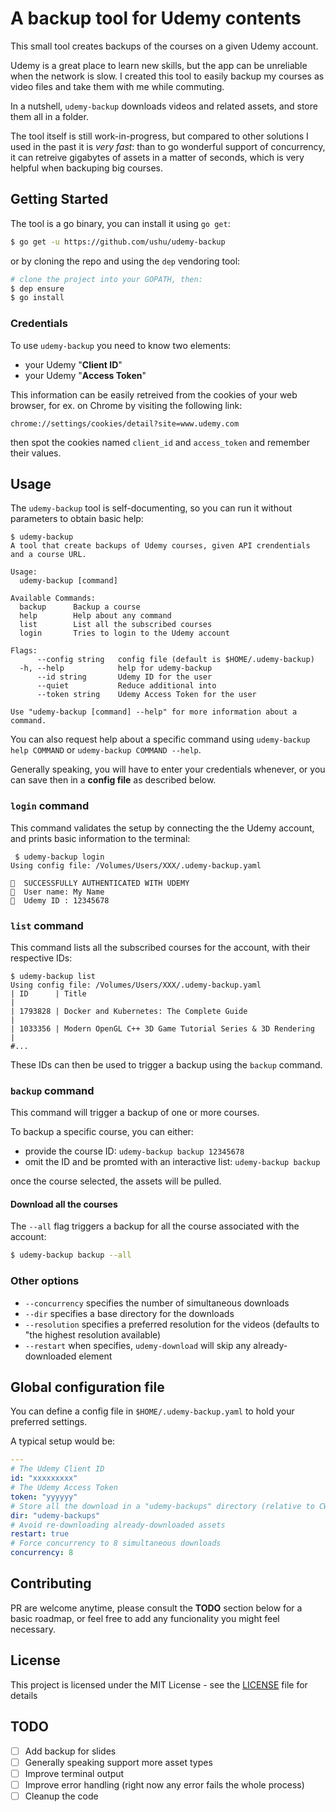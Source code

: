 # A backup tool for Udemy contents

This small tool creates backups of the courses on a given Udemy account.

Udemy is a great place to learn new skills, but the app can be unreliable when the network is slow. I created this tool to easily backup my courses as video files and take them with me while commuting.

In a nutshell, `udemy-backup` downloads videos and related assets, and store them all in a folder.

The tool itself is still work-in-progress, but compared to other solutions I used in the past it is _very fast_: than to go wonderful support of concurrency, it can retreive gigabytes of assets in a matter of seconds, which is very helpful when backuping big courses.

## Getting Started

The tool is a go binary, you can install it using `go get`:

```sh
$ go get -u https://github.com/ushu/udemy-backup
```

or by cloning the repo and using the `dep` vendoring tool:

```sh
# clone the project into your GOPATH, then:
$ dep ensure
$ go install
```

### Credentials

To use `udemy-backup` you need to know two elements:

- your Udemy "**Client ID**"
- your Udemy "**Access Token**"

This information can be easily retreived from the cookies of your web browser, for ex. on Chrome by visiting the following link:

    chrome://settings/cookies/detail?site=www.udemy.com

then spot the cookies named `client_id` and `access_token` and remember their values.

## Usage

The `udemy-backup` tool is self-documenting, so you can run it without parameters to obtain basic help:

```
$ udemy-backup 
A tool that create backups of Udemy courses, given API crendentials and a course URL.

Usage:
  udemy-backup [command]

Available Commands:
  backup      Backup a course
  help        Help about any command
  list        List all the subscribed courses
  login       Tries to login to the Udemy account

Flags:
      --config string   config file (default is $HOME/.udemy-backup)
  -h, --help            help for udemy-backup
      --id string       Udemy ID for the user
      --quiet           Reduce additional into
      --token string    Udemy Access Token for the user

Use "udemy-backup [command] --help" for more information about a command.
```

You can also request help about a specific command using `udemy-backup help COMMAND` or `udemy-backup COMMAND --help`.

Generally speaking, you will have to enter your credentials whenever, or you can save then in a **config file** as described below.

### `login` command

This command validates the setup by connecting the the Udemy account, and prints basic information to the terminal:

```
 $ udemy-backup login
Using config file: /Volumes/Users/XXX/.udemy-backup.yaml

🍾  SUCCESSFULLY AUTHENTICATED WITH UDEMY
🍾  User name: My Name
🍾  Udemy ID : 12345678
```

### `list` command

This command lists all the subscribed courses for the account, with their respective IDs:

```
$ udemy-backup list
Using config file: /Volumes/Users/XXX/.udemy-backup.yaml
| ID      | Title                                                        |
| 1793828 | Docker and Kubernetes: The Complete Guide                    |
| 1033356 | Modern OpenGL C++ 3D Game Tutorial Series & 3D Rendering     |
#...
```

These IDs can then be used to trigger a backup using the `backup` command.

### `backup` command

This command will trigger a backup of one or more courses.

To backup a specific course, you can either:

- provide the course ID: `udemy-backup backup 12345678`
- omit the ID and be promted with an interactive list: `udemy-backup backup`

once the course selected, the assets will be pulled.

#### Download all the courses

The `--all` flag triggers a backup for all the course associated with the account:

```sh
$ udemy-backup backup --all
```

### Other options

- `--concurrency` specifies the number of simultaneous downloads
- `--dir` specifies a base directory for the downloads
- `--resolution` specifies a preferred resolution for the videos (defaults to "the highest resolution available)
- `--restart` when specifies, `udemy-download` will skip any already-downloaded element

## Global configuration file

You can define a config file in `$HOME/.udemy-backup.yaml` to hold your preferred settings.

A typical setup would be:

```yaml
---
# The Udemy Client ID
id: "xxxxxxxxx"
# The Udemy Access Token
token: "yyyyyy"
# Store all the download in a "udemy-backups" directory (relative to CWD)
dir: "udemy-backups"
# Avoid re-downloading already-downloaded assets
restart: true
# Force concurrency to 8 simultaneous downloads
concurrency: 8
```

## Contributing

PR are welcome anytime, please consult the **TODO** section below for a basic roadmap, or feel free to add any funcionality you might feel necessary.

## License

This project is licensed under the MIT License - see the [LICENSE](LICENSE) file for details

## TODO

* [ ] Add backup for slides
* [ ] Generally speaking support more asset types
* [ ] Improve terminal output
* [ ] Improve error handling (right now any error fails the whole process)
* [ ] Cleanup the code
